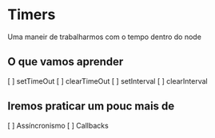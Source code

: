 # Timers

Uma maneir de trabalharmos com o tempo dentro do node

## O que vamos aprender

[ ] setTimeOut
[ ] clearTimeOut
[ ] setInterval
[ ] clearInterval

## Iremos praticar um pouc mais de 

[ ] Assíncronismo
[ ] Callbacks

